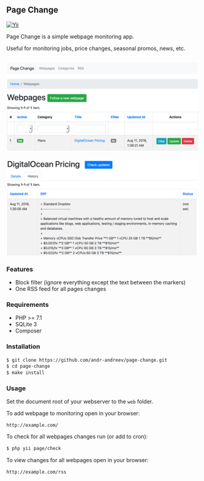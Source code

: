 ## Page Change
[![Yii](https://img.shields.io/badge/Powered_by-Yii_Framework-green.svg?style=flat)](https://www.yiiframework.com/)

Page Change is a simple webpage monitoring app.

Useful for monitoring jobs, price changes, seasonal promos, news, etc.

![Dashboard](docs/screenshots/dashboard.png?raw=true "Dashboard")
---
![Page history](docs/screenshots/page-history.png?raw=true "Page history")

### Features
* Block filter (ignore everything except the text between the markers)
* One RSS feed for all pages changes

### Requirements
* PHP >= 7.1
* SQLite 3
* Composer

### Installation
```bash
$ git clone https://github.com/andr-andreev/page-change.git
$ cd page-change
$ make install
```

### Usage ###
Set the document root of your webserver to the `web` folder.

To add webpage to monitoring open in your browser:
```
http://example.com/
```
To check for all webpages changes run (or add to cron):
```bash
$ php yii page/check
```
To view changes for all webpages open in your browser:
```
http://example.com/rss
```